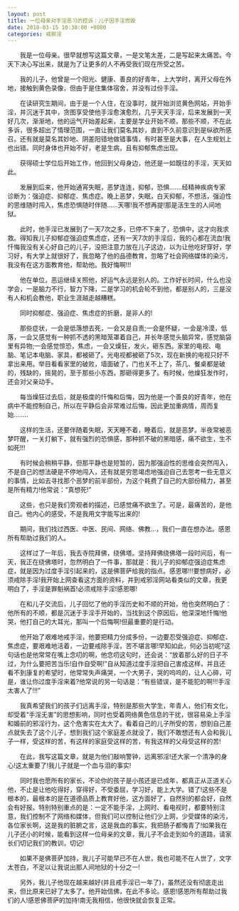 ```yaml
---
layout: post
title: 一位母亲对手淫恶习的控诉：儿子因手淫而毁
date: 2018-03-15 10:38:00 +0800
categories: 戒邪淫
---
```


　　我是一位母亲。很早就想写这篇文章，一是文笔太差，二是写起来太痛苦。今天下决心写出来，就是为了让更多的人不再受我们现在所受之苦。
　　我的儿子，他曾是一个阳光、健康、善良的好青年，上大学时，离开父母在外地，接触到黄色录像，但由于是住集体宿舍，并没有过份手淫。
　　在读研究生期间，由于是一个人住，在没事时，就开始浏览黄色网站，开始手淫，并沉迷于其中，贪图享受使他手淫愈演愈烈，几乎天天手淫，后来发展到一天好几次，渐渐地，他的运气开始差起来，主要是学业开始不顺，那些不顺，不在此多诉，很多超出了情理范围，一直让我们莫名其妙，直到不久前意识到是纵欲所感召。还有就是莫名其妙地、阴差阳错地做错事情，有时甚至是大事，在人生规划上也出错。同时身体也开始不好，老是生病，且有抑郁焦虑出现。
　　获得硕士学位后开始工作，他回到父母身边，他还是一如既往的手淫，天天如此。
　　发展到后来，他开始通宵失眠，恶梦连连，抑郁，恐惧…….经精神疾病专家诊断为：强迫症、抑郁症、焦虑症。晚上恶梦，失眠，白天抑郁，不想活，强迫性的思维随时闯入，焦虑恐惧随时伴随……天哪!我不想再提!那是活生生的人间地狱。
　　此时，他手淫已发展到了一天7次之多，已停不下来了，恐惧中，这才向我求救。得知我儿子抑郁症强迫症焦虑症，还有一天7次的手淫后，我的心都在流血!我忏悔我没有关心好自己的儿子，没把注意力放在儿子这边，以为让他吃好穿好，学习好，有大学上就很好了，我忽略了他的品德教育，忽略了社会网络媒体的染污，我没有在这方面教育他，帮助他。我好悔啊!!!
　　他在单位，恶运继续关照他，好运气永远是别人的。工作好长时间，什么也没学会，一是脑力不行，智力下降，二是学习的机会轮不到他，都是别人的，三是没有人和机会教他，职业生涯越走越糟糕。
　　同时抑郁症、强迫症、焦虑症的折磨，是非人的!
　　那些症状，一会是低落想去死，一会又是自责;一会是怀疑，一会是冷漠，低落，一会又感觉有一种抓不透的黑暗笼罩着自己，并长年感觉头脑异常，感觉脑袋里有异物;一会感觉惊恐，焦虑，一会又燥狂，发火，砸东西。家里的电视、电脑、笔记本电脑、家具，都被砸了。光电视都被砸了5次，现在新换的电视只好不拿出来用。举目看看家里的破败，墙面破了，门也关不上了，茶几、餐桌都是破的，残缺的，摇晃的，至于那些小东西，那砸得更多了。有时候，他燥狂发作时，还会对父亲动手。
　　每当燥狂过去后，就是极度的忏悔和后悔，因为他是一个善良的好青年，他在病中不能控制自己，所以在平静后会非常难过后悔，因此更加重病情，周而复始……..
　　这样的生活，还要伴随着失眠，天天睡不着，睡着后，就是恶梦。半夜常被恶梦吓醒，一关灯躺下，就有强烈的恐惧感，那种抓不破的黑暗感，痛不欲生，生不如死!!!
　　有时候会稍稍平静，但那平静也是短暂的，因为那强迫性的思维会突然闯入，不是自己的想法硬是不停地闯入，还有就是穷思竭虑地强迫自己去思考一些无意义的事情，比如去寻找那个恶梦的前半部份，为这个耗费了自己的大部份精力，甚至是所有精力!他常说：“真想死!”
　　这些，也只是我们旁观者的描述，已感觉痛不欲生了。可是，最痛苦的，是他自己。他内心的感受，不是我用文字能写出来的!
　　期间，我们找过西医、中医、民间、网络、佛教…，我们一直在想办法。感恩所有帮助过我们的人。
　　这样过了一年后，我去寺院拜佛，绕佛塔。坚持拜佛绕佛塔一段时间后，有一天，我正在绕佛塔时，忽然明白了一件事，那就是：我儿子的抑郁症强迫症焦虑症，就是因为过度手淫引起来的，这是佛菩萨给我的指点。感恩哪!!!要想病好，必须戒除手淫!我开始上网查看这方面的资料，并到戒邪淫网站看类似的文章，我更明白了，手淫是罪魁祸首!必须戒除手淫!感恩哪!
　　在和儿子交流后，儿子回忆了他的手淫历史和不顺的开始，他也突然明白了：他所有的不顺，都是沉迷于手淫手开始的，当找到这个原因后，他深深地忏悔!他哭，他打自己的大耳光，那叫一个后悔啊!但最重要的是行动。
　　他开始了艰难地戒手淫，他要把精力分成多份，一边要忍受强迫症、抑郁症、焦虑症，要艰难地活着，一边要戒除手淫，苦不堪言哪!早知如此，何必当初呢?这句话也是他常常在嘴上念叨的啊，他念叨这句时，还会说：“放着那么好的日子不过，为什么要把苦当乐!自作自受啊!”自从知道过度手淫把自己害成这样，并且还看不到康复的希望时，他常常失声痛哭，一个大男子，哭的呜呜的，让人心碎，可是，谁让你过度手淫来着?他常说的另一句话是：“有些错误，是不能犯的啊!!!手淫太害人了!!!”
　　我真希望我们的孩子们远离手淫，特别是那些大学生，年青人，他们有文化，却受着“手淫无害”的思想影响，同时也受着网络黄色信息的干扰，很容易染上手淫和婚前的邪淫行为，这个危害实在太大了。看着自己的儿子所受的苦，想到自己差点就失去了这个儿子，想到我们这个家庭差点就没了，我们不敢想还有人会和我儿子一样，受这样的苦，有这样的家庭受这样的苦，有我这样的父母受这样的苦!
　　在此，我写这篇文章，就是为他们敲响警钟，远离邪淫!还大家一个清净的身心!这太重要了!我儿子就是一个血与泪的事实!
　　同时我也愿所有的家长，不论你的孩子是小孩还是已成年，都真正从正道关心他，不止是让他吃得好，穿得好，不受委屈，学习好，能上大学。错了!这些不是根本的，最根本的是在道德品质上教育好他，这方面好了，自然别的都会好，自然会有好报。特别特别重点的是：一定不能手淫，上网时、看电视时，都要特别注意，我们控制不了网络和媒体，但我们可以控制让他们少上网，少受媒体的染污，各位家长啊，这是我的脏腑之言，这是我血的事实，我把肠子都悔青了!如果我在儿子还小的时候，能看到这样一位母亲的文章，我儿子不会走到如今的道路，请家长们切记我们的教训，切记!
　　如果不是佛菩萨加持，我儿子可能早已不在人世，我也可能不在人世了，文字太苍白，不足以让我说出那人间地狱的十分之一!
　　另外，我儿子他现在越来越好(并且戒手淫已一年了)，虽然还没有彻底走出来，但比原来已好了太多了。他开始信佛，在此不多论。感恩!感恩所有帮助过我们的人!感恩佛菩萨的加持!南无我相信，他很快就会恢复正常。